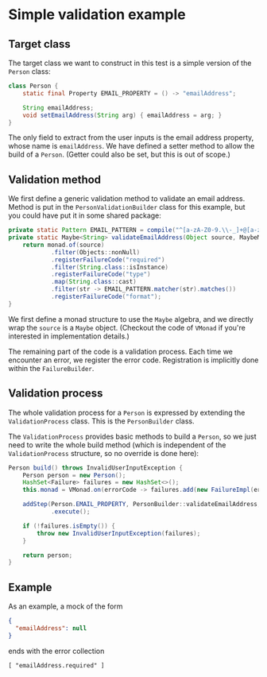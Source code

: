 # Simple validation example

## Target class

The target class we want to construct in this test is a simple
version of the `Person` class:
```java
class Person {
    static final Property EMAIL_PROPERTY = () -> "emailAddress";

    String emailAddress;
    void setEmailAddress(String arg) { emailAddress = arg; }
}
```
The only field to extract from the user inputs is the email address
property, whose name is `emailAddress`. We have defined a setter method to
allow the build of a `Person`. (Getter could also be set, but this is out of
scope.)

## Validation method

We first define a generic validation method to validate an email address.
Method is put in the `PersonValidationBuilder` class for this example,
but you could have put it in some shared package:
```java
private static Pattern EMAIL_PATTERN = compile("^[a-zA-Z0-9.\\-_]+@[a-zA-Z0-9.\\-_]+$");
private static Maybe<String> validateEmailAddress(Object source, MaybeMonad monad) {
    return monad.of(source)
            .filter(Objects::nonNull)
            .registerFailureCode("required")
            .filter(String.class::isInstance)
            .registerFailureCode("type")
            .map(String.class::cast)
            .filter(str -> EMAIL_PATTERN.matcher(str).matches())
            .registerFailureCode("format");
}
```
We first define a monad structure to use the `Maybe` algebra,
and we directly wrap the `source` is a `Maybe` object.
(Checkout the code of `VMonad` if you're interested in implementation details.)

The remaining part of the code is a validation process.
Each time we encounter an error, we register the error code. Registration is
implicitly done within the `FailureBuilder`.

## Validation process

The whole validation process for a `Person` is expressed by extending the
`ValidationProcess` class. This is the `PersonBuilder` class.

The `ValidationProcess` provides basic methods to build a `Person`, so
we just need to write the whole build method (which is independent of the
`ValidationProcess` structure, so no override is done here):
```java
Person build() throws InvalidUserInputException {
    Person person = new Person();
    HashSet<Failure> failures = new HashSet<>();
    this.monad = VMonad.on(errorCode -> failures.add(new FailureImpl(errorCode)));

    addStep(Person.EMAIL_PROPERTY, PersonBuilder::validateEmailAddress, person::setEmailAddress)
            .execute();

    if (!failures.isEmpty()) {
        throw new InvalidUserInputException(failures);
    }

    return person;
}
```

## Example

As an example, a mock of the form
```json
{
  "emailAddress": null
}
```
ends with the error collection
```
[ "emailAddress.required" ]
```